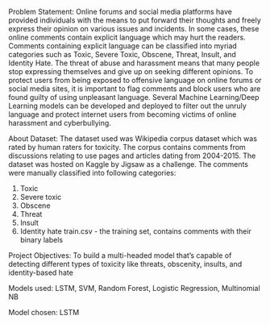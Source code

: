 Problem Statement:
Online forums and social media platforms have provided individuals with the means to put forward 
their thoughts and freely express their opinion on various issues and incidents. In some cases, these 
online comments contain explicit language which may hurt the readers. Comments containing 
explicit language can be classified into myriad categories such as Toxic, Severe Toxic, Obscene, 
Threat, Insult, and Identity Hate. The threat of abuse and harassment means that many people stop 
expressing themselves and give up on seeking different opinions.
To protect users from being exposed to offensive language on online forums or social media sites, it 
is important to flag comments and block users who are found guilty of using unpleasant language. 
Several Machine Learning/Deep Learning models can be developed and deployed to filter out the
unruly language and protect internet users from becoming victims of online harassment and 
cyberbullying.

About Dataset:
The dataset used was Wikipedia corpus dataset which was rated by human raters for toxicity. The 
corpus contains comments from discussions relating to use pages and articles dating from 
2004-2015. The dataset was hosted on Kaggle by Jigsaw as a challenge. The comments were 
manually classified into following categories: 
1. Toxic 
2. Severe toxic 
3. Obscene 
4. Threat 
5. Insult 
6. Identity hate
train.csv - the training set, contains comments with their binary labels

Project Objectives:
To build a multi-headed model that’s capable of detecting different types of toxicity like threats, 
obscenity, insults, and identity-based hate

Models used:
LSTM, SVM, Random Forest, Logistic Regression, Multinomial NB

Model chosen:
LSTM
